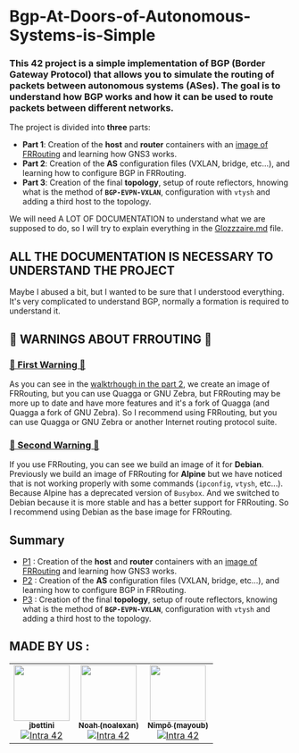 # Bgp-At-Doors-of-Autonomous-Systems-is-Simple

### This 42 project is a simple implementation of BGP (Border Gateway Protocol) that allows you to simulate the routing of packets between autonomous systems (ASes). The goal is to understand how BGP works and how it can be used to route packets between different networks.

The project is divided into **three** parts:

- **Part 1**: Creation of the **host** and **router** containers with an [image of FRRouting](https://github.com/FRRouting/frr/tree/285fcb903a495f8b4067d6dcade8c2dcbf39e748) and learning how GNS3 works.
- **Part 2**: Creation of the **AS** configuration files (VXLAN, bridge, etc...), and learning how to configure BGP in FRRouting.
- **Part 3**: Creation of the final **topology**, setup of route reflectors, hnowing what is the method of **`BGP-EVPN-VXLAN`**, configuration with `vtysh` and adding a third host to the topology.

We will need A LOT OF DOCUMENTATION to understand what we are supposed to do, so I will try to explain everything in the [Glozzzaire.md](https://github.com/Nimpoo/Bgp-At-Doors-of-Autonomous-Systems-is-Simple/blob/main/Glozzzaire.md) file.

## ALL THE DOCUMENTATION IS NECESSARY TO UNDERSTAND THE PROJECT

Maybe I abused a bit, but I wanted to be sure that I understood everything. It's very complicated to understand BGP, normally a formation is required to understand it.

## 🚨 WARNINGS ABOUT FRROUTING 🚨
### <u>🚨 First Warning 🚨</u>
As you can see in the [walktrhough in the part 2](https://github.com/Nimpoo/Bgp-At-Doors-of-Autonomous-Systems-is-Simple/blob/main/P2/walktrough.md), we create an image of FRRouting, but you can use Quagga or GNU Zebra, but FRRouting may be more up to date and have more features and it's a fork of Quagga (and Quagga a fork of GNU Zebra). So I recommend using FRRouting, but you can use Quagga or GNU Zebra or another Internet routing protocol suite.

### <u>🚨 Second Warning 🚨</u>
If you use FRRouting, you can see we build an image of it for **Debian**. Previously we build an image of FRRouting for **Alpine** but we have noticed that is not working properly with some commands (`ipconfig`, `vtysh`, etc...). Because Alpine has a deprecated version of `Busybox`. And we switched to Debian because it is more stable and has a better support for FRRouting. So I recommend using Debian as the base image for FRRouting.

## Summary

- [P1](P1) : Creation of the **host** and **router** containers with an [image of FRRouting](https://github.com/FRRouting/frr/tree/285fcb903a495f8b4067d6dcade8c2dcbf39e748) and learning how GNS3 works.
- [P2](P2) : Creation of the **AS** configuration files (VXLAN, bridge, etc...), and learning how to configure BGP in FRRouting.
- [P3](P3) : Creation of the final **topology**, setup of route reflectors, knowing what is the method of **`BGP-EVPN-VXLAN`**, configuration with `vtysh` and adding a third host to the topology.

## MADE BY US :

<table>
  <tr>
    <td align="center"><a href="https://github.com/jbettini/"><img src="https://avatars.githubusercontent.com/u/85110911?v=4" width="100px;" alt=""/><br /><sub><b>jbettini</b></sub></a><br /><a href="https://profile.intra.42.fr/users/jbettini" title="Intra 42"><img src="https://img.shields.io/badge/Nice-FFFFFF?style=plastic&logo=42&logoColor=000000" alt="Intra 42"/></a></td>
    <td align="center"><a href="https://github.com/noalexan/"><img src="https://avatars.githubusercontent.com/u/102285721?v=4" width="100px;" alt=""/><br /><sub><b>Noah (noalexan)</b></sub></a><br /><a href="https://profile.intra.42.fr/users/noalexan" title="Intra 42"><img src="https://img.shields.io/badge/Nice-FFFFFF?style=plastic&logo=42&logoColor=000000" alt="Intra 42"/></a></td>
    <td align="center"><a href="https://github.com/nimpoo/"><img src="https://avatars.githubusercontent.com/u/91483405?v=4" width="100px;" alt=""/><br /><sub><b>Nimpô (mayoub)</b></sub></a><br /><a href="https://profile.intra.42.fr/users/mayoub" title="Intra 42"><img src="https://img.shields.io/badge/Nice-FFFFFF?style=plastic&logo=42&logoColor=000000" alt="Intra 42"/></a></td>
  </tr>
</table>
